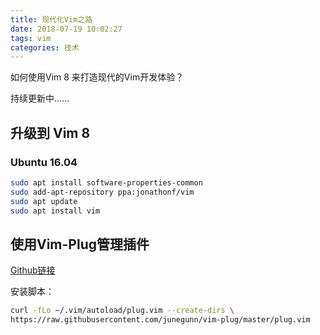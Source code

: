 ```yaml
---
title: 现代化Vim之路
date: 2018-07-19 10:02:27
tags: vim
categories: 技术
---
```


如何使用Vim 8 来打造现代的Vim开发体验？

持续更新中……

<!-- more -->

## 升级到 Vim 8

### Ubuntu 16.04

```bash
sudo apt install software-properties-common
sudo add-apt-repository ppa:jonathonf/vim
sudo apt update
sudo apt install vim
```
## 使用Vim-Plug管理插件

[Github链接](https://github.com/junegunn/vim-plug)

安装脚本：

```bash
curl -fLo ~/.vim/autoload/plug.vim --create-dirs \
https://raw.githubusercontent.com/junegunn/vim-plug/master/plug.vim
```

